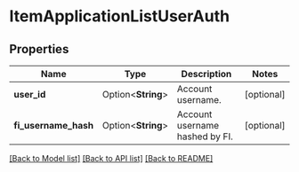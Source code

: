 # ItemApplicationListUserAuth

## Properties

Name | Type | Description | Notes
------------ | ------------- | ------------- | -------------
**user_id** | Option<**String**> | Account username. | [optional]
**fi_username_hash** | Option<**String**> | Account username hashed by FI. | [optional]

[[Back to Model list]](../README.md#documentation-for-models) [[Back to API list]](../README.md#documentation-for-api-endpoints) [[Back to README]](../README.md)



